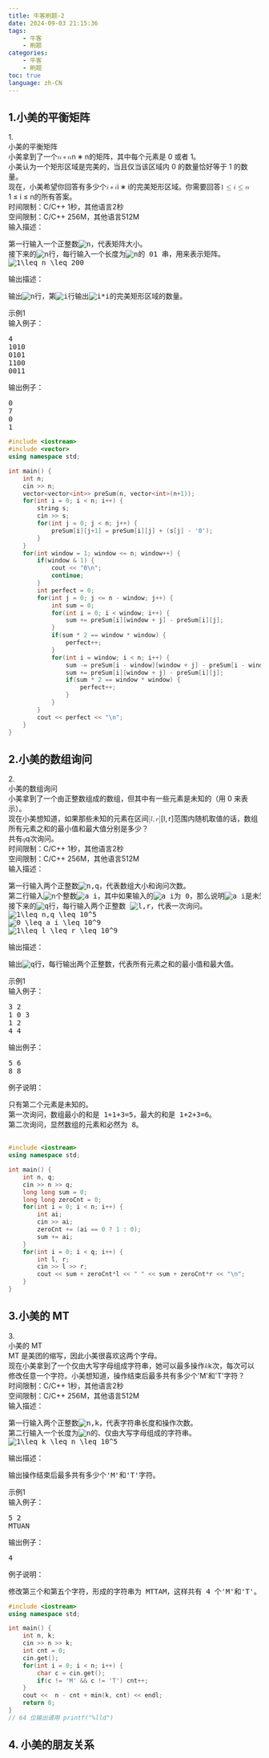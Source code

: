 ```yaml
---
title: 牛客刷题-2
date: 2024-09-03 21:15:36
tags: 
    - 牛客
    - 刷题
categories: 
    - 牛客
    - 刷题
toc: true
language: zh-CN
---
```


## 1.小美的平衡矩阵

<div data-v-5e687804="" class="" data-v-368446cc=""><div data-v-55713a8e="" data-v-5e687804="" class="tw-mb-5"><!---->  <div data-v-2b881dd3="" data-v-55713a8e="" class="question-info question-info"><div data-v-2b881dd3="" class="codingTitleClass tw-flex"><div data-v-2b881dd3="" class="tw-mr-1 tw-h-7 tw-leading-7">1.</div> <div data-v-2b881dd3="" class="commonPaperHtml tw-flex-1 tw-w-0">小美的平衡矩阵</div></div> <div data-v-2b881dd3="" class="commonPaperHtml codingContentClass">小美拿到了一个<span class="katex"><span class="katex-mathml"><math><semantics><mrow><mi>n</mi><mo>∗</mo><mi>n</mi></mrow><annotation encoding="application/x-tex">n*n</annotation></semantics></math></span><span class="katex-html" aria-hidden="true"><span class="base"><span class="strut" style="height:0.46528em;vertical-align:0em;"></span><span class="mord mathdefault">n</span><span class="mspace" style="margin-right:0.2222222222222222em;"></span><span class="mbin">∗</span><span class="mspace" style="margin-right:0.2222222222222222em;"></span></span><span class="base"><span class="strut" style="height:0.43056em;vertical-align:0em;"></span><span class="mord mathdefault">n</span></span></span></span>的矩阵，其中每个元素是 0 或者 1。<br>
小美认为一个矩形区域是完美的，当且仅当该区域内 0 的数量恰好等于 1 的数量。<br>
现在，小美希望你回答有多少个<span class="katex"><span class="katex-mathml"><math><semantics><mrow><mi>i</mi><mo>∗</mo><mi>i</mi></mrow><annotation encoding="application/x-tex">i*i</annotation></semantics></math></span><span class="katex-html" aria-hidden="true"><span class="base"><span class="strut" style="height:0.65952em;vertical-align:0em;"></span><span class="mord mathdefault">i</span><span class="mspace" style="margin-right:0.2222222222222222em;"></span><span class="mbin">∗</span><span class="mspace" style="margin-right:0.2222222222222222em;"></span></span><span class="base"><span class="strut" style="height:0.65952em;vertical-align:0em;"></span><span class="mord mathdefault">i</span></span></span></span>的完美矩形区域。你需要回答<span class="katex"><span class="katex-mathml"><math><semantics><mrow><mn>1</mn><mo>≤</mo><mi>i</mi><mo>≤</mo><mi>n</mi></mrow><annotation encoding="application/x-tex">1\leq i \leq n</annotation></semantics></math></span><span class="katex-html" aria-hidden="true"><span class="base"><span class="strut" style="height:0.78041em;vertical-align:-0.13597em;"></span><span class="mord">1</span><span class="mspace" style="margin-right:0.2777777777777778em;"></span><span class="mrel">≤</span><span class="mspace" style="margin-right:0.2777777777777778em;"></span></span><span class="base"><span class="strut" style="height:0.79549em;vertical-align:-0.13597em;"></span><span class="mord mathdefault">i</span><span class="mspace" style="margin-right:0.2777777777777778em;"></span><span class="mrel">≤</span><span class="mspace" style="margin-right:0.2777777777777778em;"></span></span><span class="base"><span class="strut" style="height:0.43056em;vertical-align:0em;"></span><span class="mord mathdefault">n</span></span></span></span>的所有答案。</div></div></div> <div data-v-5e687804="" class="description-wrap tw-mt-3"><div data-v-5e687804="">时间限制：C/C++ 1秒，其他语言2秒</div> <div data-v-5e687804="" class="tw-mt-2">空间限制：C/C++ 256M，其他语言512M</div></div> <div data-v-5e687804="" class="item-title">输入描述：</div> <pre data-v-5e687804="" class="description-wrap tw-whitespace-pre-wrap tw-break-all">第一行输入一个正整数<img src="https://hr.nowcoder.com/equation?tex=n" alt="n">，代表矩阵大小。<br>接下来的<img src="https://hr.nowcoder.com/equation?tex=n" alt="n">行，每行输入一个长度为<img src="https://hr.nowcoder.com/equation?tex=n" alt="n">的 01 串，用来表示矩阵。<br><img src="https://hr.nowcoder.com/equation?tex=1%5Cleq%20n%20%5Cleq%20200" alt="1\leq n \leq 200"></pre> <div data-v-5e687804="" class="item-title">输出描述：</div> <pre data-v-5e687804="" class="description-wrap tw-whitespace-pre-wrap tw-break-all">输出<img src="https://hr.nowcoder.com/equation?tex=n" alt="n">行，第<img src="https://hr.nowcoder.com/equation?tex=i" alt="i">行输出<img src="https://hr.nowcoder.com/equation?tex=i*i" alt="i*i">的完美矩形区域的数量。</pre> <div data-v-5e687804=""><div data-v-5e687804="" class="item-title">示例1</div> <div data-v-5e687804="" class="description-wrap"><div data-v-5e687804="" class="tw-flex tw-items-start tw-flex-wrap"><span data-v-5e687804="" class="tw-flex-shrink-0">输入例子：</span> <pre data-v-5e687804="" class="tw-whitespace-pre-wrap tw-break-all">4
1010
0101
1100
0011</pre></div> <div data-v-5e687804="" class="tw-mt-2 tw-flex tw-items-start tw-flex-wrap"><span data-v-5e687804="" class="tw-flex-shrink-0">输出例子：</span> <pre data-v-5e687804="" class="tw-whitespace-pre-wrap tw-break-all">0
7
0
1</pre></div> <!----></div></div> <!----></div>

```c++
#include <iostream>
#include <vector>
using namespace std;

int main() {
    int n;
    cin >> n;
    vector<vector<int>> preSum(n, vector<int>(n+1));
    for(int i = 0; i < n; i++) {
        string s;
        cin >> s;
        for(int j = 0; j < n; j++) {
            preSum[i][j+1] = preSum[i][j] + (s[j] - '0');
        }
    }
    for(int window = 1; window <= n; window++) {
        if(window & 1) {
            cout << "0\n";
            continue;
        }
        int perfect = 0;
        for(int j = 0; j <= n - window; j++) {
            int sum = 0;
            for(int i = 0; i < window; i++) {
                sum += preSum[i][window + j] - preSum[i][j];
            }
            if(sum * 2 == window * window) {
                perfect++;
            }
            for(int i = window; i < n; i++) {
                sum -= preSum[i - window][window + j] - preSum[i - window][j];
                sum += preSum[i][window + j] - preSum[i][j];
                if(sum * 2 == window * window) {
                    perfect++;
                }
            }
        }
        cout << perfect << "\n";
    }
}
```

## 2.小美的数组询问

<div data-v-5e687804="" class="" data-v-368446cc=""><div data-v-55713a8e="" data-v-5e687804="" class="tw-mb-5"><!---->  <div data-v-2b881dd3="" data-v-55713a8e="" class="question-info question-info"><div data-v-2b881dd3="" class="codingTitleClass tw-flex"><div data-v-2b881dd3="" class="tw-mr-1 tw-h-7 tw-leading-7">2.</div> <div data-v-2b881dd3="" class="commonPaperHtml tw-flex-1 tw-w-0">小美的数组询问</div></div> <div data-v-2b881dd3="" class="commonPaperHtml codingContentClass">小美拿到了一个由正整数组成的数组，但其中有一些元素是未知的（用 0 来表示）。<br>
现在小美想知道，如果那些未知的元素在区间<span class="katex"><span class="katex-mathml"><math><semantics><mrow><mo stretchy="false">[</mo><mi>l</mi><mo separator="true">,</mo><mi>r</mi><mo stretchy="false">]</mo></mrow><annotation encoding="application/x-tex">[l,r]</annotation></semantics></math></span><span class="katex-html" aria-hidden="true"><span class="base"><span class="strut" style="height:1em;vertical-align:-0.25em;"></span><span class="mopen">[</span><span class="mord mathdefault" style="margin-right:0.01968em;">l</span><span class="mpunct">,</span><span class="mspace" style="margin-right:0.16666666666666666em;"></span><span class="mord mathdefault" style="margin-right:0.02778em;">r</span><span class="mclose">]</span></span></span></span>范围内随机取值的话，数组所有元素之和的最小值和最大值分别是多少？<br>
共有<span class="katex"><span class="katex-mathml"><math><semantics><mrow><mi>q</mi></mrow><annotation encoding="application/x-tex">q</annotation></semantics></math></span><span class="katex-html" aria-hidden="true"><span class="base"><span class="strut" style="height:0.625em;vertical-align:-0.19444em;"></span><span class="mord mathdefault" style="margin-right:0.03588em;">q</span></span></span></span>次询问。</div></div></div> <div data-v-5e687804="" class="description-wrap tw-mt-3"><div data-v-5e687804="">时间限制：C/C++ 1秒，其他语言2秒</div> <div data-v-5e687804="" class="tw-mt-2">空间限制：C/C++ 256M，其他语言512M</div></div> <div data-v-5e687804="" class="item-title">输入描述：</div> <pre data-v-5e687804="" class="description-wrap tw-whitespace-pre-wrap tw-break-all">第一行输入两个正整数<img src="https://hr.nowcoder.com/equation?tex=n%2Cq" alt="n,q">，代表数组大小和询问次数。<br>第二行输入<img src="https://hr.nowcoder.com/equation?tex=n" alt="n">个整数<img src="https://hr.nowcoder.com/equation?tex=a_i" alt="a_i">，其中如果输入的<img src="https://hr.nowcoder.com/equation?tex=a_i" alt="a_i">为 0，那么说明<img src="https://hr.nowcoder.com/equation?tex=a_i" alt="a_i">是未知的。<br>接下来的<img src="https://hr.nowcoder.com/equation?tex=q" alt="q">行，每行输入两个正整数 <img src="https://hr.nowcoder.com/equation?tex=l%2Cr" alt="l,r">，代表一次询问。<br><img src="https://hr.nowcoder.com/equation?tex=1%5Cleq%20n%2Cq%20%5Cleq%2010%5E5" alt="1\leq n,q \leq 10^5"><br><img src="https://hr.nowcoder.com/equation?tex=0%20%5Cleq%20a_i%20%5Cleq%2010%5E9" alt="0 \leq a_i \leq 10^9"><br><img src="https://hr.nowcoder.com/equation?tex=1%5Cleq%20l%20%5Cleq%20r%20%5Cleq%2010%5E9" alt="1\leq l \leq r \leq 10^9"></pre> <div data-v-5e687804="" class="item-title">输出描述：</div> <pre data-v-5e687804="" class="description-wrap tw-whitespace-pre-wrap tw-break-all">输出<img src="https://hr.nowcoder.com/equation?tex=q" alt="q">行，每行输出两个正整数，代表所有元素之和的最小值和最大值。</pre> <div data-v-5e687804=""><div data-v-5e687804="" class="item-title">示例1</div> <div data-v-5e687804="" class="description-wrap"><div data-v-5e687804="" class="tw-flex tw-items-start tw-flex-wrap"><span data-v-5e687804="" class="tw-flex-shrink-0">输入例子：</span> <pre data-v-5e687804="" class="tw-whitespace-pre-wrap tw-break-all">3 2
1 0 3
1 2
4 4</pre></div> <div data-v-5e687804="" class="tw-mt-2 tw-flex tw-items-start tw-flex-wrap"><span data-v-5e687804="" class="tw-flex-shrink-0">输出例子：</span> <pre data-v-5e687804="" class="tw-whitespace-pre-wrap tw-break-all">5 6
8 8</pre></div> <div data-v-5e687804="" class="tw-mt-2 tw-flex tw-items-start tw-flex-wrap"><span data-v-5e687804="" class="tw-flex-shrink-0">例子说明：</span> <pre data-v-5e687804="" class="example-desc tw-break-all tw-whitespace-pre-wrap">只有第二个元素是未知的。<br>第一次询问，数组最小的和是 1+1+3=5，最大的和是 1+2+3=6。<br>第二次询问，显然数组的元素和必然为 8。<br><div><br></div></pre></div></div></div> <!----></div>

```c++
#include <iostream>
using namespace std;

int main() {
    int n, q;
    cin >> n >> q;
    long long sum = 0;
    long long zeroCnt = 0;
    for(int i = 0; i < n; i++) {
        int ai;
        cin >> ai;
        zeroCnt += (ai == 0 ? 1 : 0);
        sum += ai;
    }
    for(int i = 0; i < q; i++) {
        int l, r;
        cin >> l >> r;
        cout << sum + zeroCnt*l << " " << sum + zeroCnt*r << "\n";
    }
}
```

## 3.小美的 MT

<div data-v-5e687804="" class="" data-v-368446cc=""><div data-v-55713a8e="" data-v-5e687804="" class="tw-mb-5"><!---->  <div data-v-2b881dd3="" data-v-55713a8e="" class="question-info question-info"><div data-v-2b881dd3="" class="codingTitleClass tw-flex"><div data-v-2b881dd3="" class="tw-mr-1 tw-h-7 tw-leading-7">3.</div> <div data-v-2b881dd3="" class="commonPaperHtml tw-flex-1 tw-w-0">小美的 MT</div></div> <div data-v-2b881dd3="" class="commonPaperHtml codingContentClass">MT 是美团的缩写，因此小美很喜欢这两个字母。<br>
现在小美拿到了一个仅由大写字母组成字符串，她可以最多操作<span class="katex"><span class="katex-mathml"><math><semantics><mrow><mi>k</mi></mrow><annotation encoding="application/x-tex">k</annotation></semantics></math></span><span class="katex-html" aria-hidden="true"><span class="base"><span class="strut" style="height:0.69444em;vertical-align:0em;"></span><span class="mord mathdefault" style="margin-right:0.03148em;">k</span></span></span></span>次，每次可以修改任意一个字符。小美想知道，操作结束后最多共有多少个'M'和'T'字符？</div></div></div> <div data-v-5e687804="" class="description-wrap tw-mt-3"><div data-v-5e687804="">时间限制：C/C++ 1秒，其他语言2秒</div> <div data-v-5e687804="" class="tw-mt-2">空间限制：C/C++ 256M，其他语言512M</div></div> <div data-v-5e687804="" class="item-title">输入描述：</div> <pre data-v-5e687804="" class="description-wrap tw-whitespace-pre-wrap tw-break-all">第一行输入两个正整数<img src="https://hr.nowcoder.com/equation?tex=n%2Ck" alt="n,k">，代表字符串长度和操作次数。<br>第二行输入一个长度为<img src="https://hr.nowcoder.com/equation?tex=n" alt="n">的、仅由大写字母组成的字符串。<br><img src="https://hr.nowcoder.com/equation?tex=1%5Cleq%20k%20%5Cleq%20n%20%5Cleq%2010%5E5" alt="1\leq k \leq n \leq 10^5"></pre> <div data-v-5e687804="" class="item-title">输出描述：</div> <pre data-v-5e687804="" class="description-wrap tw-whitespace-pre-wrap tw-break-all">输出<span>操作结束后最多共有多少个'M'和'T'字符。</span></pre> <div data-v-5e687804=""><div data-v-5e687804="" class="item-title">示例1</div> <div data-v-5e687804="" class="description-wrap"><div data-v-5e687804="" class="tw-flex tw-items-start tw-flex-wrap"><span data-v-5e687804="" class="tw-flex-shrink-0">输入例子：</span> <pre data-v-5e687804="" class="tw-whitespace-pre-wrap tw-break-all">5 2
MTUAN</pre></div> <div data-v-5e687804="" class="tw-mt-2 tw-flex tw-items-start tw-flex-wrap"><span data-v-5e687804="" class="tw-flex-shrink-0">输出例子：</span> <pre data-v-5e687804="" class="tw-whitespace-pre-wrap tw-break-all">4</pre></div> <div data-v-5e687804="" class="tw-mt-2 tw-flex tw-items-start tw-flex-wrap"><span data-v-5e687804="" class="tw-flex-shrink-0">例子说明：</span> <pre data-v-5e687804="" class="example-desc tw-break-all tw-whitespace-pre-wrap">修改第三个和第五个字符，形成的字符串为 MTTAM，这样共有 4 个'M'和'T'。</pre></div></div></div> <!----></div>

```c++
#include <iostream>
using namespace std;

int main() {
    int n, k;
    cin >> n >> k;
    int cnt = 0;
    cin.get();
    for(int i = 0; i < n; i++) {
        char c = cin.get();
        if(c != 'M' && c != 'T') cnt++;
    }
    cout <<  n - cnt + min(k, cnt) << endl;
    return 0;
}
// 64 位输出请用 printf("%lld")
```

## 4. 小美的朋友关系

